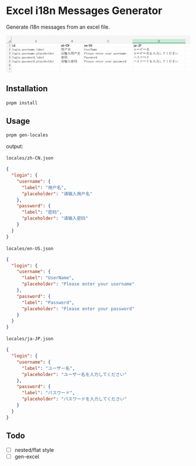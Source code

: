 # Excel i18n Messages Generator

Generate i18n messages from an excel file.

![alt text](./media/image.png)

## Installation

```bash
pnpm install
```

## Usage

```bash
pnpm gen-locales
```

output:

`locales/zh-CN.json`

```json
{
  "login": {
    "username": {
      "label": "用户名",
      "placeholder": "请输入用户名"
    },
    "password": {
      "label": "密码",
      "placeholder": "请输入密码"
    }
  }
}
```

`locales/en-US.json`

```json
{
  "login": {
    "username": {
      "label": "UserName",
      "placeholder": "Please enter your username"
    },
    "password": {
      "label": "Password",
      "placeholder": "Please enter your password"
    }
  }
}
```

`locales/ja-JP.json`

```json
{
  "login": {
    "username": {
      "label": "ユーザー名",
      "placeholder": "ユーザー名を入力してください"
    },
    "password": {
      "label": "パスワード",
      "placeholder": "パスワードを入力してください"
    }
  }
}
```

## Todo

- [ ] nested/flat style
- [ ] gen-excel

